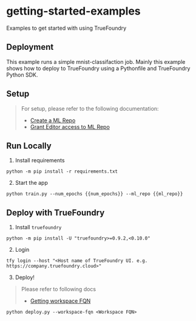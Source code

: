 # getting-started-examples
Examples to get started with using TrueFoundry

Deployment
---
This example runs a simple mnist-classifaction job.
Mainly this example shows how to deploy to TrueFoundry using a Pythonfile and TrueFoundry Python SDK.

## Setup

> For setup, please refer to the following documentation:
> - [Create a ML Repo ](https://docs.truefoundry.com/docs/key-concepts#creating-an-ml-repo)
> - [Grant Editor access to ML Repo](https://docs.truefoundry.com/docs/key-concepts#grant-access-of-ml-repo-to-workspace)


## Run Locally

1. Install requirements

```shell
python -m pip install -r requirements.txt
```

2. Start the app

```shell
python train.py --num_epochs {{num_epochs}} --ml_repo {{ml_repo}}
```

## Deploy with TrueFoundry

1. Install `truefoundry`

```shell
python -m pip install -U "truefoundry>=0.9.2,<0.10.0"
```

2. Login

```shell
tfy login --host "<Host name of TrueFoundry UI. e.g. https://company.truefoundry.cloud>"
```

3. Deploy!

> Please refer to following docs
> - [Getting workspace FQN](https://docs.truefoundry.com/docs/key-concepts#get-workspace-fqn)

```shell
python deploy.py --workspace-fqn <Workspace FQN>
```
